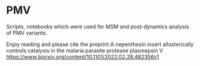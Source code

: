 # PMV
Scripts, notebooks which were used for MSM and post-dynamics analysis of PMV variants.

Enjoy reading and please cite the preprint A nepenthesin insert allosterically controls catalysis in the malaria parasite protease plasmepsin V https://www.biorxiv.org/content/10.1101/2022.02.28.482356v1
